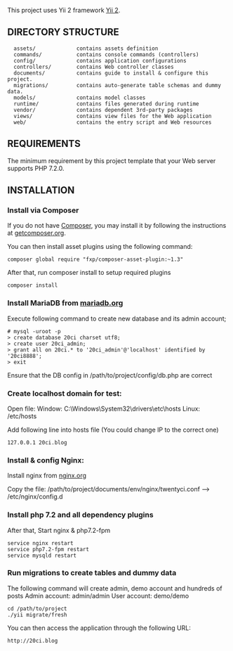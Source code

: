 This project uses Yii 2 framework [Yii 2](http://www.yiiframework.com/).

DIRECTORY STRUCTURE
-------------------

      assets/             contains assets definition
      commands/           contains console commands (controllers)
      config/             contains application configurations
      controllers/        contains Web controller classes
      documents/          contains guide to install & configure this project.
      migrations/         contains auto-generate table schemas and dummy data.
      models/             contains model classes
      runtime/            contains files generated during runtime
      vendor/             contains dependent 3rd-party packages
      views/              contains view files for the Web application
      web/                contains the entry script and Web resources



REQUIREMENTS
------------

The minimum requirement by this project template that your Web server supports PHP 7.2.0.


INSTALLATION
------------

### Install via Composer

If you do not have [Composer](http://getcomposer.org/), you may install it by following the instructions
at [getcomposer.org](http://getcomposer.org/doc/00-intro.md#installation-nix).

You can then install asset plugins using the following command:

~~~
composer global require "fxp/composer-asset-plugin:~1.3"
~~~

After that, run composer install to setup required plugins

~~~
composer install
~~~


### Install MariaDB from [mariadb.org](http://mariadb.org)

Execute following command to create new database and its admin account;
~~~
# mysql -uroot -p
> create database 20ci charset utf8;
> create user 20ci_admin;
> grant all on 20ci.* to '20ci_admin'@'localhost' identified by '20ci8888';
> exit
~~~

Ensure that the DB config in /path/to/project/config/db.php are correct


### Create localhost domain for test:

Open file: 
    Window: C:\Windows\System32\drivers\etc\hosts
    Linux: /etc/hosts

Add following line into hosts file (You could change IP to the correct one)
~~~
127.0.0.1 20ci.blog
~~~


### Install & config Nginx:

Install nginx from [nginx.org](http://nginx.org)

Copy the file: /path/to/project/documents/env/nginx/twentyci.conf --> /etc/nginx/config.d


### Install php 7.2 and all dependency plugins

After that, Start nginx & php7.2-fpm

~~~
service nginx restart
service php7.2-fpm restart
service mysqld restart
~~~

### Run migrations to create tables and dummy data

The following command will create admin, demo account and hundreds of posts
Admin account: admin/admin
User account:  demo/demo

~~~
cd /path/to/project
./yii migrate/fresh
~~~

You can then access the application through the following URL:

~~~
http://20ci.blog
~~~
